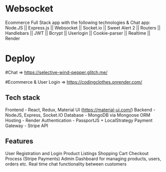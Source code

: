 # Websocket
Ecommerce Full Stack app with the following technologies & Chat app:
Node.JS || Express.js || Websocket || Socket.io || Sweet Alert 2 || Routers || Handlebars || JWT || Bcrypt || Userlogin || Cookie-parser || Realtime || Render 


# Deploy

#Chat => https://selective-wind-pepper.glitch.me/

#Ecommerce & User Login => https://codingclothes.onrender.com/

## Tech stack
Frontend - React, Redux, Material UI (https://material-ui.com/)
Backend - NodeJS, Express, Socket.IO
Database - MongoDB via Mongoose ORM
Hosting - Render
Authentication - PassportJS + LocalStrategy
Payment Gateway - Stripe API
## Features
User Registration and Login
Product Listings
Shopping Cart
Checkout Process (Stripe Payments)
Admin Dashboard for managing products, users, orders etc.
Real time chat functionality between customers

